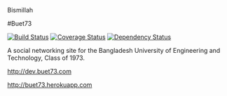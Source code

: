 Bismillah

#Buet73

[![Build Status](https://travis-ci.org/asifrc/buet73.png?branch=master)](https://travis-ci.org/asifrc/buet73)
[![Coverage Status](https://coveralls.io/repos/asifrc/buet73/badge.png)](https://coveralls.io/r/asifrc/buet73)
[![Dependency Status](https://gemnasium.com/asifrc/buet73.png)](https://gemnasium.com/asifrc/buet73)

A social networking site for the Bangladesh University of Engineering and Technology, Class of 1973.

http://dev.buet73.com

http://buet73.herokuapp.com
